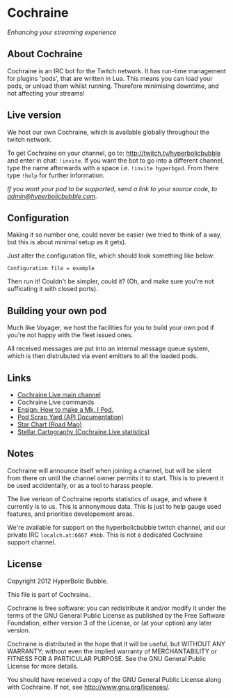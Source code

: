 # Cochraine
*Enhancing your streaming experience*
## About Cochraine
Cochraine is an IRC bot for the Twitch network. It has run-time management for plugins 'pods', that are written in Lua. This means you can load your pods, or unload them whilst running. Therefore minimising downtime, and not affecting your streams!

## Live version
We host our own Cochraine, which is available globally throughout the twitch network.

To get Cochraine on your channel, go to: http://twitch.tv/hyperbolicbubble and enter in chat: `!invite`. If you want the bot to go into a different channel, type the name afterwards with a space i.e. `!invite hyperbgod`. From there type `!help` for further information.

*If you want your pod to be supported, send a link to your source code, to admin@hyperbolicbubble.com.*

## Configuration
Making it so number one, could never be easier (we tried to think of a way, but this is about minimal setup as it gets).

Just alter the configuration file, which should look something like below:
```
Configuration file = example
```
Then run it! Couldn't be simpler, could it? (Oh, and make sure you're not sufficating it with closed ports).

## Building your own pod
Much like Voyager, we host the facilities for you to build your own pod if you're not happy with the fleet issued ones.

All received messages are put into an internal message queue system, which is then distrubuted via event emitters to all the loaded pods.

## Links
* [Cochraine Live main channel](http://twitch.tv/hyperbolicbubble)
* Cochraine Live commands
* [Ensign: How to make a Mk. I Pod.](https://github.com/HyperbolicBubble/Cochraine/wiki/Ensign:-Making-a-Mk.-I-Pod)
* [Pod Scrap Yard (API Documentation)](https://github.com/HyperbolicBubble/Cochraine/wiki/Pod-Scrap-Yard)
* [Star Chart (Road Map)](https://github.com/HyperbolicBubble/Cochraine/wiki/Star-Chart)
* [Stellar Cartography (Cochraine Live statistics)](https://github.com/HyperbolicBubble/Cochraine/wiki/Stellar-Cartography)

## Notes
Cochraine will announce itself when joining a channel, but will be silent from there on until the channel owner permits it to start. This is to prevent it be used accidentally, or as a tool to harass people.

The live verison of Cochraine reports statistics of usage, and where it currently is to us. This is annonymous data. This is just to help gauge used features, and prioritise developement areas.

We're available for support on the hyperbolicbubble twitch channel, and our private IRC `localch.at:6667 #hbb`. This is not a dedicated Cochraine support channel.

## License
Copyright 2012 HyperBolic Bubble.

This file is part of Cochraine.

Cochraine is free software: you can redistribute it and/or modify it under the terms of the GNU General Public License as published by the Free Software Foundation, either version 3 of the License, or (at your option) any later version.

Cochraine is distributed in the hope that it will be useful, but WITHOUT ANY WARRANTY; without even the implied warranty of MERCHANTABILITY or FITNESS FOR A PARTICULAR PURPOSE. See the GNU General Public License for more details.

You should have received a copy of the GNU General Public License along with Cochraine. If not, see http://www.gnu.org/licenses/.